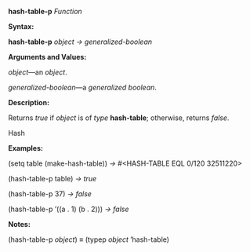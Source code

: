 **hash-table-p** *Function* 

**Syntax:** 

**hash-table-p** *object → generalized-boolean* 

**Arguments and Values:** 

*object*—an *object*. 

*generalized-boolean*—a *generalized boolean*. 

**Description:** 

Returns *true* if *object* is of *type* **hash-table**; otherwise, returns *false*. 

Hash 

 

 

**Examples:** 

(setq table (make-hash-table)) *→* #&#60;HASH-TABLE EQL 0/120 32511220&#62; 

(hash-table-p table) *→ true* 

(hash-table-p 37) *→ false* 

(hash-table-p ’((a . 1) (b . 2))) *→ false* 

**Notes:** 

(hash-table-p *object*) *≡* (typep *object* ’hash-table) 

